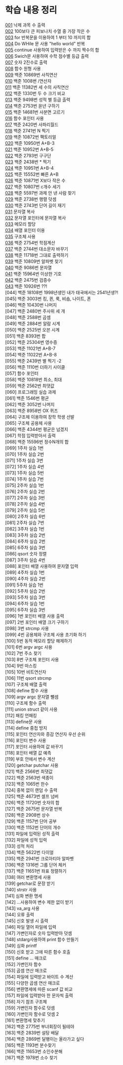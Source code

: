 # 학습 내용 정리
[001](https://github.com/fastew/Worksheet/blob/master/001.c) 낙제 과목 수 출력<br>
[002](https://github.com/fastew/Worksheet/blob/master/002.c) 100보다 큰 피보나치 수열 중 가장 작은 수<br>
[003](https://github.com/fastew/Worksheet/blob/master/003.c) for 반복문을 이용하여 1 부터 10 까지의 합 <br>
[004](https://github.com/fastew/Worksheet/blob/master/004.c) Do WHile 문 사용 "hello world" 반복<br>
[005](https://github.com/fastew/Worksheet/blob/master/005.c) continue 사용하여 입력받은 수 까지 짝수의 합 <br>
[006](https://github.com/fastew/Worksheet/blob/master/006.c) Swich문 사용하여 수학 점수별 등급 출력<br>
[007](https://github.com/fastew/Worksheet/blob/master/007.c) 숫자 2진수로 출력<br>
[008](https://github.com/fastew/Worksheet/blob/master/008.c) 함수 원형 사용<br>
[009](https://github.com/fastew/Worksheet/blob/master/009.c) 백준 10869번 사칙연산 <br>
[010](https://github.com/fastew/Worksheet/blob/master/010.c) 백준 1008번 /연산자<br>
[011](https://github.com/fastew/Worksheet/blob/master/011.c) 백준 11382번 세 수의 사칙연산 <br>
[012](https://github.com/fastew/Worksheet/blob/master/012.c) 백준 1330번 두 수 크기 비교 <br>
[013](https://github.com/fastew/Worksheet/blob/master/013.c) 백준 9498번 성적 별 등급 출력<br>
[014](https://github.com/fastew/Worksheet/blob/master/014.c) 백준 2753번 윤년 구하기<br>
[015](https://github.com/fastew/Worksheet/blob/master/015.c) 백준 14681번 사분면 고르기 <br>
[016](https://github.com/fastew/Worksheet/blob/master/016.c) 함수 포인터 사용 <br>
[017](https://github.com/fastew/Worksheet/blob/master/017.c) 백준 2420번 사파리월드<br>
[018](https://github.com/fastew/Worksheet/blob/master/018.c) 백준 2741번 N 찍기<br>
[019](https://github.com/fastew/Worksheet/blob/master/019.c) 백준 10872번 팩토리얼 <br>
[020](https://github.com/fastew/Worksheet/blob/master/020.c) 백준 10950번 A+B-3<br>
[021](https://github.com/fastew/Worksheet/blob/master/021.c) 백준 10952번 A+B-5<br>
[022](https://github.com/fastew/Worksheet/blob/master/022.c) 백준 2793번 구구단<br>
[023](https://github.com/fastew/Worksheet/blob/master/023.c) 백준 2438번 * 찍기<br>
[024](https://github.com/fastew/Worksheet/blob/master/024.c) 백준 10951번 A+B-4<br>
[025](https://github.com/fastew/Worksheet/blob/master/025.c) 백준 15552번 빠른 A+B<br>
[026](https://github.com/fastew/Worksheet/blob/master/026.c) 백준 10871번 X보다 작은 수<br>
[027](https://github.com/fastew/Worksheet/blob/master/027.c) 백준 10807번 c개수 세기<br>
[028](https://github.com/fastew/Worksheet/blob/master/028.c) 백준 5597번 과제 안 낸 사람 찾기<br>
[029](https://github.com/fastew/Worksheet/blob/master/029.c) 백준 2738번 행렬 덧셈<br>
[030](https://github.com/fastew/Worksheet/blob/master/030.c) 백준 2743번 단어 길이 재기 <br>
[031](https://github.com/fastew/Worksheet/blob/master/031.c) 문자열 복사<br>
[032](https://github.com/fastew/Worksheet/blob/master/032.c) 문자열 포인터에 문자열 복사<br>
[033](https://github.com/fastew/Worksheet/blob/master/033.c) 메모리 할당 <br>
[034](https://github.com/fastew/Worksheet/blob/master/034.c) 배열 포인터 이용<br>
[035](https://github.com/fastew/Worksheet/blob/master/035.c) 구조체 사용<br>
[036](https://github.com/fastew/Worksheet/blob/master/036.c) 백준 2754번 학점계산<br>
[037](https://github.com/fastew/Worksheet/blob/master/037.c) 백준 2744번 대소문자 바꾸기<br>
[038](https://github.com/fastew/Worksheet/blob/master/038.c) 백준 11718번 그대로 출력하기 <br>
[039](https://github.com/fastew/Worksheet/blob/master/039.c) 백준 10809번 알파벳 찾기<br>
[040](https://github.com/fastew/Worksheet/blob/master/040.c) 백준 9086번 문자열<br>
[041](https://github.com/fastew/Worksheet/blob/master/041.c) 백준 15964번 이상한 기호 <br>
[042](https://github.com/fastew/Worksheet/blob/master/043.c) 백준 2475번 검증수<br>
[043](https://github.com/fastew/Worksheet/blob/master/043.c) 백준 10926번 ??!<br>
[044] 백준 18108번 1998년생인 내가 태국에서는 2541년생?!<br>
[045] 백준 3003번 킹, 퀸, 룩, 비숍, 나이트, 폰<br>
[046] 백준 10430번 나머지 <br>
[047] 백준 2480번 주사위 세 개 <br>
[048] 백준 2588번 곱셈<br>
[049] 백준 2884번 알람 시계<br>
[050] 백준 2525번 오븐 시계<br>
[051] 백준 8393번 합<br>
[052] 백준 25304번 영수증 <br>
[053] 백준 11021번 A+B-7<br>
[054] 백준 11022번 A+B-8<br>
[055] 백준 2439번 별 찍기 -2<br>
[056] 백준 1110번 더하기 사이클<br>
[057] 함수 포인터 <br>
[058] 백준 10818번 최소, 최대<br>
[059] 백준 2562번 최댓값<br>
[060] 프로그래밍 실습 과제<br>
[061] 백준 1546번 평균<br>
[062] 백준 3052번 나머지<br>
[063] 백준 8958번 OX 퀴즈 <br>
[064] 구조체 이용하여 장학 학생 선발<br>
[065] 구조체 공용체 사용<br>
[066] 백준 4344번 평균은 넘겠지<br>
[067] 학점 입력받아서 출력<br>
[068] 백준 15596번 정수N개의 합<br>
[069] 1주차 실습 1번 <br>
[070] 1주차 실습 2번 <br>
[071] 1주차 실습 3번<br>
[072] 1주차 실습 4번<br>
[073] 1주차 실습 5번<br>
[074] 1주차 실습 7번<br>
[075] 2주차 실습 1번 <br>
[076] 2주차 실습 2번 <br>
[077] 2주차 실습 3번 <br>
[078] 2주차 실습 4번 <br>
[079] 2주차 실습 5번<br>
[080] 2주차 실습 6번<br>
[081] 2주차 실습 7번 <br>
[082] 3주차 실습 1번 <br>
[083] 3주차 실습 2번 <br>
[084] 6주차 실습 2번 <br>
[085] 6주차 실습 3번 <br>
[086] qsort 숫자 정렬 <br>
[087] 3주차 실습 4번<br>
[088] 포인터 배열 사용하여 문자열 입력 <br>
[089] 4주차 실습 1번 <br>
[090] 4주차 실습 2번 <br>
[091] 5주차 실습 1번<br>
[092] 5주차 실습 2번<br>
[093] 5주차 실습 3번 <br>
[094] 6주차 실습 1번 <br>
[095] 6주차 실습 3번 <br>
[096] 1번 포인터 배열 사용 출력 <br>
[097] 2번 포인터 배열 크기 구하기<br>
[098] 3번 strcmp 사용<br>
[099] 4번 공용체와 구조체 사용 초기화 하기<br>
[100] 5번 동적 메모리 할당 해제하기 <br>
[101] 6번 argv argc 사용<br>
[102] 7번 주소 찾기<br>
[103] 8번 구조체 포인터 사용 <br>
[104] 9번 마스킹 <br>
[105] 10번 비트연산자 <br>
[106] 11번 qsort strcmp <br>
[107] 구조체 배열 출력 <br>
[108] define 함수 사용 <br>
[109] argv argc 문자열 뺄셈<br>
[110] 구조체 함수 출력 <br>
[111] union struct 같이 사용<br>
[112] 패킹 언패킹<br>
[113] define문 사용<br>
[114] define 중첩 방지<br>
[115] 포인터 연산자와 증감 연산자 우선 순위<br>
[116] 포인터 변수 사용<br>
[117] 포인터 사용하여 값 바꾸기<br>
[118] 포인터 배열 값 예측 <br>
[119] 부호 안에서 변수 계산<br>
[120] getchar putchar 사용<br>
[121] 백준 2566번 최댓값<br>
[122] 백준 2563번 색종이<br>
[123] 백준 1065번 한수 <br>
[124] 중복 없이 랜덤 수 출력<br>
[125] 백준 4673번 셀프 넘버<br>
[126] 백준 11720번 숫자의 합<br>
[127] 백준 2675번 문자열 반복 <br>
[128] 백준 2908번 상수 <br>
[129] 백준 1157번 단어 공부<br>
[130] 백준 1152번 단어의 개수 <br>
[131] 파일에 입력된 성적 출력 <br>
[132] 파일에 성적 입력 <br>
[133] 성적 처리 <br>
[134] 백준 5622번 다이얼 <br>
[135] 백준 2941번 크로아티아 알파벳<br>
[136] 백준 1316번 그룹 단어 체커 <br>
[137] 백준 11651번 좌표 정렬하기<br>
[138] 여러 변환명세 사용 <br>
[139] getchar로 문장 받기<br>
[140] strstr 사용 <br>
[141] 심화 변환 명세<br>
[142] ...사용하여 변수 제한 없이 받기<br>
[143] va_arg 사용 <br>
[144] 오류 출력 <br>
[145] 신호 발생 시 출력 <br>
[146] 파일 열어 파일에 입력 <br>
[147] 가변인자로 숫자 입력받아 덧셈<br>
[148] stdarg사용하여 print 함수 만들기 <br>
[149] 심화 printf<br>
[150] 신호 받고 그에 따른 함수 호출<br>
[151] define ... 매크로 <br>
[152] 가변인자 함수<br>
[153] 곱셈 연산 매크로<br>
[154] 파일에 입력받고 바이트 수 계산<br>
[155] 다양한 곱셈 연산 매크로<br>
[156] 변환명세에 따른 scanf 값 비교 <br>
[157] 파일에 입력받아 한 문자씩 출력 <br>
[158] 자기 참조 구조체 <br>
[159] 가변인자 함수로 덧셈 <br>
[160] 가변인자 함수로 덧셈 2<br>
[161] 변환명세 맞추기<br>
[162] 백준 2775번 부녀회장이 될테야<br>
[163] 백준 2839번 설탕 배달<br>
[164] 백준 2869번 달팽이는 올라가고 싶다<br>
[165] 백준 1193번 분수찾기<br>
[166] 백준 11653번 소인수분해<br>
[167] 백준 1978번 소수 찾기<br> 
